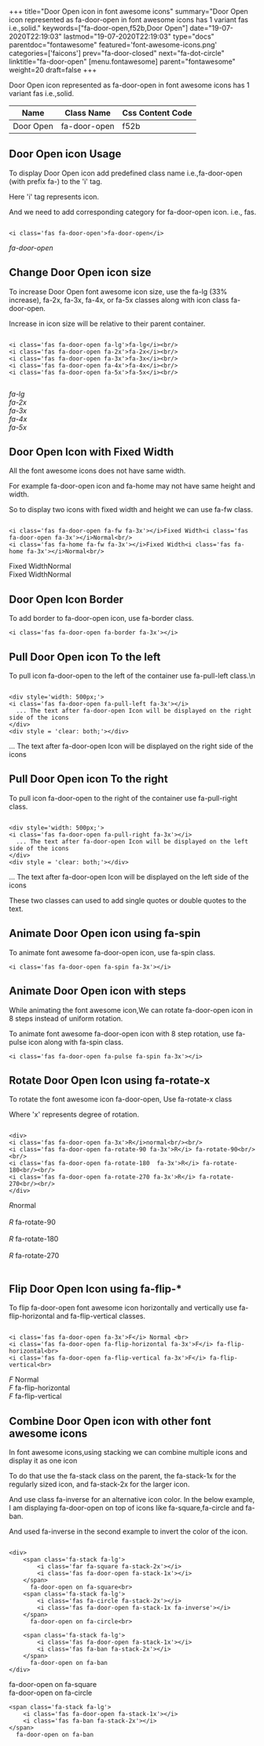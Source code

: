 +++
title="Door Open icon in font awesome icons"
summary="Door Open icon represented as fa-door-open in font awesome icons has 1 variant fas i.e.,solid."
keywords=["fa-door-open,f52b,Door Open"]
date="19-07-2020T22:19:03"
lastmod="19-07-2020T22:19:03"
type="docs"
parentdoc="fontawesome"
featured='font-awesome-icons.png'
categories=['faicons']
prev="fa-door-closed"
next="fa-dot-circle"
linktitle="fa-door-open"
[menu.fontawesome]
parent="fontawesome"
weight=20
draft=false
+++


Door Open icon represented as fa-door-open in font awesome icons has 1 variant fas i.e.,solid.

<div class='table-responsive'><table class='table'><thead><tr><th>Name</th><th>Class Name</th><th>Css Content Code</th></tr></thead><tbody><tr><td>Door Open</td><td>fa-door-open</td><td>f52b</td></tr></tbody></table></div>



## Door Open icon Usage

To display Door Open icon add predefined class name i.e.,fa-door-open (with prefix fa-) to the 'i' tag.

Here 'i' tag represents icon.

And we need to add corresponding category for fa-door-open icon. i.e., fas.


```

<i class='fas fa-door-open'>fa-door-open</i>
```

<i class='fas fa-door-open'>fa-door-open</i>




## Change Door Open icon size
To increase Door Open font awesome icon size, use the fa-lg (33% increase), fa-2x, fa-3x, fa-4x, or fa-5x classes along with icon class fa-door-open.

Increase in icon size will be relative to their parent container. 

```

<i class='fas fa-door-open fa-lg'>fa-lg</i><br/>
<i class='fas fa-door-open fa-2x'>fa-2x</i><br/>
<i class='fas fa-door-open fa-3x'>fa-3x</i><br/>
<i class='fas fa-door-open fa-4x'>fa-4x</i><br/>
<i class='fas fa-door-open fa-5x'>fa-5x</i><br/>
            
```

<i class='fas fa-door-open fa-lg'>fa-lg</i><br/>
<i class='fas fa-door-open fa-2x'>fa-2x</i><br/>
<i class='fas fa-door-open fa-3x'>fa-3x</i><br/>
<i class='fas fa-door-open fa-4x'>fa-4x</i><br/>
<i class='fas fa-door-open fa-5x'>fa-5x</i><br/>
            



## Door Open Icon with Fixed Width 

All the font awesome icons does not have same width.

For example fa-door-open icon and fa-home may not have same height and width.

So to display two icons with fixed width and height we can use fa-fw class.


```

<i class='fas fa-door-open fa-fw fa-3x'></i>Fixed Width<i class='fas fa-door-open fa-3x'></i>Normal<br/>
<i class='fas fa-home fa-fw fa-3x'></i>Fixed Width<i class='fas fa-home fa-3x'></i>Normal<br/>
```

<i class='fas fa-door-open fa-fw fa-3x'></i>Fixed Width<i class='fas fa-door-open fa-3x'></i>Normal<br/>
<i class='fas fa-home fa-fw fa-3x'></i>Fixed Width<i class='fas fa-home fa-3x'></i>Normal<br/>



## Door Open Icon Border 

To add border to fa-door-open icon, use fa-border class.


```
<i class='fas fa-door-open fa-border fa-3x'></i>

```
<i class='fas fa-door-open fa-border fa-3x'></i>





## Pull Door Open icon To the left

To pull icon fa-door-open to the left of the container use fa-pull-left class.\n

```

<div style='width: 500px;'>
<i class='fas fa-door-open fa-pull-left fa-3x'></i>
  ... The text after fa-door-open Icon will be displayed on the right side of the icons
</div>
<div style = 'clear: both;'></div>
```

<div style='width: 500px;'>
<i class='fas fa-door-open fa-pull-left fa-3x'></i>
  ... The text after fa-door-open Icon will be displayed on the right side of the icons
</div>
<div style = 'clear: both;'></div>




## Pull Door Open icon To the right
To pull icon fa-door-open to the right of the container use fa-pull-right class.

```

<div style='width: 500px;'>
<i class='fas fa-door-open fa-pull-right fa-3x'></i>
  ... The text after fa-door-open Icon will be displayed on the left side of the icons
</div>
<div style = 'clear: both;'></div>
```

<div style='width: 500px;'>
<i class='fas fa-door-open fa-pull-right fa-3x'></i>
  ... The text after fa-door-open Icon will be displayed on the left side of the icons
</div>
<div style = 'clear: both;'></div>

These two classes can used to add single quotes or double quotes to the text.


## Animate Door Open icon using fa-spin
To animate font awesome fa-door-open icon, use fa-spin class.

```
<i class='fas fa-door-open fa-spin fa-3x'></i>
```
<i class='fas fa-door-open fa-spin fa-3x'></i>




## Animate Door Open icon with steps
While animating the font awesome icon,We can rotate fa-door-open icon in 8 steps instead of uniform rotation.

To animate font awesome fa-door-open icon with 8 step rotation, use fa-pulse icon along with fa-spin class.


```
<i class='fas fa-door-open fa-pulse fa-spin fa-3x'></i>

```
<i class='fas fa-door-open fa-pulse fa-spin fa-3x'></i>





## Rotate Door Open Icon using fa-rotate-x
To rotate the font awesome icon fa-door-open, Use fa-rotate-x class

Where 'x' represents degree of rotation.


```

<div>
<i class='fas fa-door-open fa-3x'>R</i>normal<br/><br/>
<i class='fas fa-door-open fa-rotate-90 fa-3x'>R</i> fa-rotate-90<br/><br/> 
<i class='fas fa-door-open fa-rotate-180  fa-3x'>R</i> fa-rotate-180<br/><br/> 
<i class='fas fa-door-open fa-rotate-270 fa-3x'>R</i> fa-rotate-270<br/><br/>
</div>
```

<div>
<i class='fas fa-door-open fa-3x'>R</i>normal<br/><br/>
<i class='fas fa-door-open fa-rotate-90 fa-3x'>R</i> fa-rotate-90<br/><br/> 
<i class='fas fa-door-open fa-rotate-180  fa-3x'>R</i> fa-rotate-180<br/><br/> 
<i class='fas fa-door-open fa-rotate-270 fa-3x'>R</i> fa-rotate-270<br/><br/>
</div>




## Flip Door Open Icon using fa-flip-*
To flip fa-door-open font awesome icon horizontally and vertically use fa-flip-horizontal and fa-flip-vertical classes. 

```

<i class='fas fa-door-open fa-3x'>F</i> Normal <br>
<i class='fas fa-door-open fa-flip-horizontal fa-3x'>F</i> fa-flip-horizontal<br>
<i class='fas fa-door-open fa-flip-vertical fa-3x'>F</i> fa-flip-vertical<br>
```

<i class='fas fa-door-open fa-3x'>F</i> Normal <br>
<i class='fas fa-door-open fa-flip-horizontal fa-3x'>F</i> fa-flip-horizontal<br>
<i class='fas fa-door-open fa-flip-vertical fa-3x'>F</i> fa-flip-vertical<br>




## Combine Door Open icon with other font awesome icons
In font awesome icons,using stacking we can combine multiple icons and display it as one icon 

To do that use the fa-stack class on the parent, the fa-stack-1x for the regularly sized icon, and fa-stack-2x for the larger icon.

And use class fa-inverse for an alternative icon color. 
In the below example, I am displaying fa-door-open on top of icons like fa-square,fa-circle and fa-ban.

And used fa-inverse in the second example to invert the color of the icon.

```

<div>
    <span class='fa-stack fa-lg'>
        <i class='far fa-square fa-stack-2x'></i>
        <i class='fas fa-door-open fa-stack-1x'></i>
    </span>
      fa-door-open on fa-square<br>
    <span class='fa-stack fa-lg'>
        <i class='fas fa-circle fa-stack-2x'></i>
        <i class='fas fa-door-open fa-stack-1x fa-inverse'></i>
    </span>
      fa-door-open on fa-circle<br>

    <span class='fa-stack fa-lg'>
        <i class='fas fa-door-open fa-stack-1x'></i>
        <i class='fas fa-ban fa-stack-2x'></i>
    </span>
      fa-door-open on fa-ban
</div>
```

<div>
    <span class='fa-stack fa-lg'>
        <i class='far fa-square fa-stack-2x'></i>
        <i class='fas fa-door-open fa-stack-1x'></i>
    </span>
      fa-door-open on fa-square<br>
    <span class='fa-stack fa-lg'>
        <i class='fas fa-circle fa-stack-2x'></i>
        <i class='fas fa-door-open fa-stack-1x fa-inverse'></i>
    </span>
      fa-door-open on fa-circle<br>

    <span class='fa-stack fa-lg'>
        <i class='fas fa-door-open fa-stack-1x'></i>
        <i class='fas fa-ban fa-stack-2x'></i>
    </span>
      fa-door-open on fa-ban
</div>






